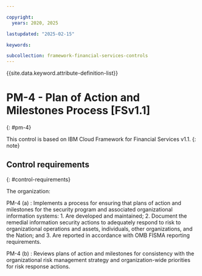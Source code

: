```yaml
---

copyright:
  years: 2020, 2025

lastupdated: "2025-02-15"

keywords:

subcollection: framework-financial-services-controls
---
```


{{site.data.keyword.attribute-definition-list}}

               
# PM-4 - Plan of Action and Milestones Process [FSv1.1]
{: #pm-4}

This control is based on IBM Cloud Framework for Financial Services v1.1.
{: note}


## Control requirements
{: #control-requirements}

The organization:

PM-4 (a)
    : Implements a process for ensuring that plans of action and milestones for the security program and associated organizational information systems:
      1. Are developed and maintained;
      2. Document the remedial information security actions to adequately respond to risk to organizational operations and assets, individuals, other organizations, and the Nation; and
      3. Are reported in accordance with OMB FISMA reporting requirements.

PM-4 (b)
    : Reviews plans of action and milestones for consistency with the organizational risk management strategy and organization-wide priorities for risk response actions.





